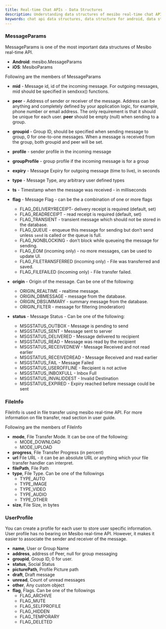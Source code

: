 ```yaml
---
title: Real-time Chat APIs - Data Structures
description: Understanding data structures of mesibo real-time chat API for Android and iOS
keywords: chat api data structures, data structure for android, data structure for iOS, mesibo data structure, guide on data structure
---
```

### MessageParams
MessageParams is one of the most important data structures of Mesibo real-time API.

- **Android**: mesibo.MessageParams
- **iOS**: MesiboParams

Following are the members of MessageParams

- **mid** - Message id, id of the incoming message. For outgoing messages, mid should be specified in sendxxx() functions.
- **peer** - Address of sender or receiver of the message. Address can be anything and completely defined by your application logic, for example, phone number or email address. The only requirement is that it should be unique for each user. **peer** should be  empty (null) when sending to a group.
- **groupid** - Group ID, should be specified when sending message to group, 0 for one-to-one messages. When a message is received from the group, both groupid and peer will be set.                           
- **profile** - sender profile in the incoming message
- **groupProfile** - group profile if the incoming message is for a group
- **expiry** - Message Expiry for outgoing message (time to live), in seconds                         
- **type** - Message Type, any arbitrary user defined types
- **ts**  - Timestamp when the message was received - in milliseconds
- **flag** - Message Flag - can be the a combination of one or more flags

  - FLAG_DELIVERYRECEIPT- delivery receipt is required (default, set)
  - FLAG_READRECEIPT - read receipt is required (default, set)
  - FLAG_TRANSIENT - transient message which should not be stored in the database.
  - FLAG_QUEUE - enqueue this message for sending but don’t send unless `send` is called or the queue is full.
  - FLAG_NONBLOCKING - don’t block while queueing the message for sending.
  - FLAG_EOM (incoming only) - no more messages, can be used to update UI.
  - FLAG_FILETRANSFERRED (incoming only) - File was transferred and saved.
  - FLAG_FILEFAILED (incoming only) - File transfer failed. 

- **origin** - Origin of the message. Can be one of the following:
  - ORIGIN_REALTIME - realtime message.
  - ORIGIN_DBMESSAGE - message from the database.
  - ORIGIN_DBSUMMARY - summary message from the database.
  - ORIGIN_FILTER - message for filtering (moderation)

- **status** - Message Status - Can be one of the following:
  - MSGSTATUS_OUTBOX - Message is pending to send
  - MSGSTATUS_SENT - Message sent to server
  - MSGSTATUS_DELIVERED - Message delivered to recipient
  - MSGSTATUS_READ - Message was read by the recipient
  - MSGSTATUS_RECEIVEDNEW - Message Received and not read earlier
  - MSGSTATUS_RECEIVEDREAD - Message Received and read earlier
  - MSGSTATUS_FAIL - Message Failed
  - MSGSTATUS_USEROFFLINE - Recipient is not active
  - MSGSTATUS_INBOXFULL - Inbox Full
  - MSGSTATUS_INVALIDDEST - Invalid Destination
  - MSGSTATUS_EXPIRED - Expiry reached before message could be sent                          


### FileInfo
FileInfo is used in file transfer using mesibo real-time API. For more information on file transfer, read section in user guide.

Following are the members of FileInfo

- **mode**, File Transfer Mode. It can be one of the following:
  - MODE_DOWNLOAD
  - MODE_UPLOAD                           
- **progress**, File Transfer Progress (in percent)                          
- **url** File URL - it can be an absolute URL or anything which your file transfer handler can interpret.
- **filePath**, File Path
- **type**, File Type. Can be one of the followings
  - TYPE_AUTO
  - TYPE_IMAGE
  - TYPE_VIDEO
  - TYPE_AUDIO
  - TYPE_OTHER                           
- **size**, File Size, in bytes                          

### UserProfile
You can create a profile for each user to store user specific information. User profile has no bearing on Mesibo real-time API. However, it makes it easier to associate the sender and receiver of the message. 

- **name**, User or Group Name                           
- **address**, address of Peer, null for group messaging 
- **groupid**, Group ID, 0 for user.                          
- **status**, Social Status                           
- **picturePath**, Profile Picture path                          
- **draft**, Draft message                           
- **unread**, Count of unread messages                         
- **other**, Any custom object                           
- **flag**, Flags. Can be one of the followings
  - FLAG_ARCHIVE
  - FLAG_MUTE
  - FLAG_SELFPROFILE
  - FLAG_HIDDEN
  - FLAG_TEMPORARY	
  - FLAG_DELETED


